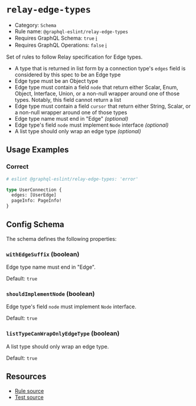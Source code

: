 # `relay-edge-types`

- Category: `Schema`
- Rule name: `@graphql-eslint/relay-edge-types`
- Requires GraphQL Schema: `true` [ℹ️](../../README.md#extended-linting-rules-with-graphql-schema)
- Requires GraphQL Operations: `false`
  [ℹ️](../../README.md#extended-linting-rules-with-siblings-operations)

Set of rules to follow Relay specification for Edge types.

- A type that is returned in list form by a connection type's `edges` field is considered by this
  spec to be an Edge type
- Edge type must be an Object type
- Edge type must contain a field `node` that return either Scalar, Enum, Object, Interface, Union,
  or a non-null wrapper around one of those types. Notably, this field cannot return a list
- Edge type must contain a field `cursor` that return either String, Scalar, or a non-null wrapper
  around one of those types
- Edge type name must end in "Edge" _(optional)_
- Edge type's field `node` must implement `Node` interface _(optional)_
- A list type should only wrap an edge type _(optional)_

## Usage Examples

### Correct

```graphql
# eslint @graphql-eslint/relay-edge-types: 'error'

type UserConnection {
  edges: [UserEdge]
  pageInfo: PageInfo!
}
```

## Config Schema

The schema defines the following properties:

### `withEdgeSuffix` (boolean)

Edge type name must end in "Edge".

Default: `true`

### `shouldImplementNode` (boolean)

Edge type's field `node` must implement `Node` interface.

Default: `true`

### `listTypeCanWrapOnlyEdgeType` (boolean)

A list type should only wrap an edge type.

Default: `true`

## Resources

- [Rule source](https://github.com/B2o5T/graphql-eslint/tree/master/packages/plugin/src/rules/relay-edge-types.ts)
- [Test source](https://github.com/B2o5T/graphql-eslint/tree/master/packages/plugin/tests/relay-edge-types.spec.ts)
